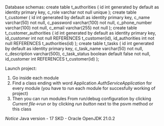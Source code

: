 Database schemas: 
create table t_authorities (
  id int generated by default as identity primary key,
  c_role varchar not null unique
);
create table t_customer (
  id int generated by default as identity primary key,
  c_name varchar(50) not null, 
  c_password varchar(100) not null,
  c_phone_number varchar(100) not null,
  c_email varchar(255) not null
);
create table t_customer_authorities (
  id int generated by default as identity primary key,
  id_customer int not null REFERENCES t_customer(id),
  id_authorities int not null REFERENCES t_authorities(id)
);
create table t_tasks (
  id int generated by default as identity primary key,
  c_task_name varchar(50) not null, 
  c_description varchar(500),
  c_task_status boolean default false not null,
  id_customer int REFERENCES t_customer(id)
);


Launch project: 
1. Go inside each module
2. Find a class ending with word Appilcation *AuthServiceApplication* for every module (you have to run each module for succesfully working of project)
3. Then you can run modules From run/debug configuration by clicking *Current file->run* or by clicking *run button* next to the psvm method or this class


*Notice* 
Java version - 17
SKD - Oracle OpenJDK 21.0.2

